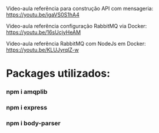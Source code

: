 Video-aula referência para construção API com mensageria: https://youtu.be/igaVS0S1hA4

Video-aula referência configuração RabbitMQ via Docker: https://youtu.be/16sUcjyHeAM

Video-aula referência RabbitMQ com NodeJs em Docker: https://youtu.be/KLUJyrqlZ-w


# Packages utilizados:

### npm i amqplib
### npm i express
### npm i body-parser